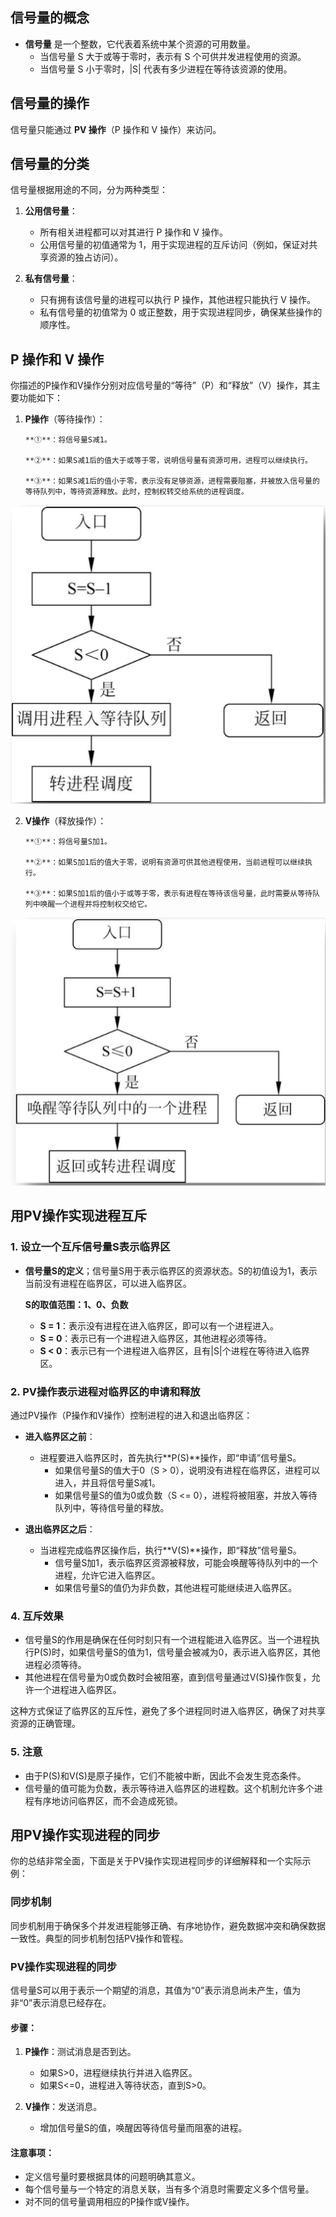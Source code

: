 

## 信号量的概念
- **信号量** 是一个整数，它代表着系统中某个资源的可用数量。
  - 当信号量 S 大于或等于零时，表示有 S 个可供并发进程使用的资源。
  - 当信号量 S 小于零时，|S| 代表有多少进程在等待该资源的使用。

## 信号量的操作
信号量只能通过 **PV 操作**（P 操作和 V 操作）来访问。



## 信号量的分类
信号量根据用途的不同，分为两种类型：

1. **公用信号量**：
    - 所有相关进程都可以对其进行 P 操作和 V 操作。
    - 公用信号量的初值通常为 1，用于实现进程的互斥访问（例如，保证对共享资源的独占访问）。

2. **私有信号量**：
    - 只有拥有该信号量的进程可以执行 P 操作，其他进程只能执行 V 操作。
    - 私有信号量的初值常为 0 或正整数，用于实现进程同步，确保某些操作的顺序性。

## P 操作和 V 操作
你描述的P操作和V操作分别对应信号量的“等待”（P）和“释放”（V）操作，其主要功能如下：

1. **P操作**（等待操作）：
   
       **①**：将信号量S减1。

       **②**：如果S减1后的值大于或等于零，说明信号量有资源可用，进程可以继续执行。

       **③**：如果S减1后的值小于零，表示没有足够资源，进程需要阻塞，并被放入信号量的等待队列中，等待资源释放。此时，控制权转交给系统的进程调度。

![p操作](../../photos/pcz.png)

2. **V操作**（释放操作）：

       **①**：将信号量S加1。

       **②**：如果S加1后的值大于零，说明有资源可供其他进程使用，当前进程可以继续执行。

       **③**：如果S加1后的值小于或等于零，表示有进程在等待该信号量，此时需要从等待队列中唤醒一个进程并将控制权交给它。

![v操作](../../photos/vcz.png)


## 用PV操作实现进程互斥

### 1. 设立一个互斥信号量S表示临界区

- **信号量S的定义**；信号量S用于表示临界区的资源状态。S的初值设为1，表示当前没有进程在临界区，可以进入临界区。

  **S的取值范围：1、0、负数**  
  
  - **S = 1**：表示没有进程在进入临界区，即可以有一个进程进入。
  - **S = 0**：表示已有一个进程进入临界区，其他进程必须等待。
  - **S < 0**：表示已有一个进程进入临界区，且有|S|个进程在等待进入临界区。

### 2. **PV操作表示进程对临界区的申请和释放**  
通过PV操作（P操作和V操作）控制进程的进入和退出临界区：

- **进入临界区之前**：
  - 进程要进入临界区时，首先执行**P(S)**操作，即“申请”信号量S。
    - 如果信号量S的值大于0（S > 0），说明没有进程在临界区，进程可以进入，并且将信号量S减1。
    - 如果信号量S的值为0或负数（S <= 0），进程将被阻塞，并放入等待队列中，等待信号量的释放。

- **退出临界区之后**：
  - 当进程完成临界区操作后，执行**V(S)**操作，即“释放”信号量S。
    - 信号量S加1，表示临界区资源被释放，可能会唤醒等待队列中的一个进程，允许它进入临界区。
    - 如果信号量S的值仍为非负数，其他进程可能继续进入临界区。



### 4. **互斥效果**  
- 信号量S的作用是确保在任何时刻只有一个进程能进入临界区。当一个进程执行P(S)时，如果信号量S的值为1，信号量会被减为0，表示进入临界区，其他进程必须等待。
- 其他进程在信号量为0或负数时会被阻塞，直到信号量通过V(S)操作恢复，允许一个进程进入临界区。
  
这种方式保证了临界区的互斥性，避免了多个进程同时进入临界区，确保了对共享资源的正确管理。

### 5. **注意**
- 由于P(S)和V(S)是原子操作，它们不能被中断，因此不会发生竞态条件。
- 信号量的值可能为负数，表示等待进入临界区的进程数。这个机制允许多个进程有序地访问临界区，而不会造成死锁。

## 用PV操作实现进程的同步
你的总结非常全面，下面是关于PV操作实现进程同步的详细解释和一个实际示例：

### 同步机制
同步机制用于确保多个并发进程能够正确、有序地协作，避免数据冲突和确保数据一致性。典型的同步机制包括PV操作和管程。

### PV操作实现进程的同步
信号量S可以用于表示一个期望的消息，其值为“0”表示消息尚未产生，值为非“0”表示消息已经存在。

#### 步骤：
1. **P操作**：测试消息是否到达。
      - 如果S>0，进程继续执行并进入临界区。
      - 如果S<=0，进程进入等待状态，直到S>0。

2. **V操作**：发送消息。
      - 增加信号量S的值，唤醒因等待信号量而阻塞的进程。

#### 注意事项：
- 定义信号量时要根据具体的问题明确其意义。
- 每个信号量与一个特定的消息关联，当有多个消息时需要定义多个信号量。
- 对不同的信号量调用相应的P操作或V操作。
